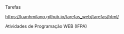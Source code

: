 Tarefas

https://luanhmilano.github.io/tarefas_web/tarefas/html/

Atividades de Programação WEB (IFPA)
